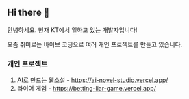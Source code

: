 ## Hi there 👋

안녕하세요. 현재 KT에서 일하고 있는 개발자입니다!

요즘 취미로는 바이브 코딩으로 여러 개인 프로젝트를 만들고 있습니다.

### 개인 프로젝트
1. AI로 만드는 웹소설 - https://ai-novel-studio.vercel.app/
2. 라이어 게임 - https://betting-liar-game.vercel.app/




<!--
**jae464/jae464** is a ✨ _special_ ✨ repository because its `README.md` (this file) appears on your GitHub profile.

Here are some ideas to get you started:

- 🔭 I’m currently working on ...
- 🌱 I’m currently learning ...
- 👯 I’m looking to collaborate on ...
- 🤔 I’m looking for help with ...
- 💬 Ask me about ...
- 📫 How to reach me: ...
- 😄 Pronouns: ...
- ⚡ Fun fact: ...
-->
